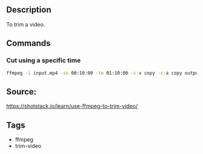 ## Description
To trim a video.

## Commands

### Cut using a specific time
```bat
ffmpeg -i input.mp4 -ss 00:10:00 -to 01:10:00 -c:v copy -c:a copy output.mp4
```

## Source: 
https://shotstack.io/learn/use-ffmpeg-to-trim-video/

## Tags
- ffmpeg
- trim-video
